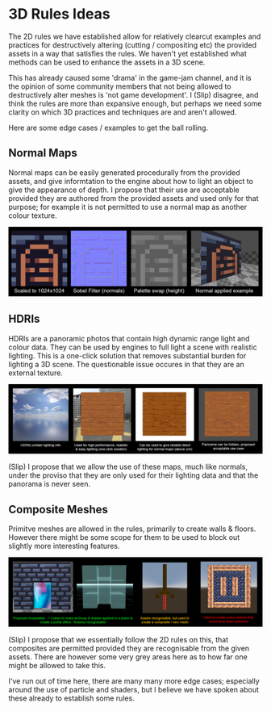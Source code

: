 # 3D Rules Ideas

The 2D rules we have established allow for relatively clearcut examples and practices for destructively altering (cutting / compositing etc) the provided assets in a way that satisfies the rules. We haven't yet established what methods can be used to enhance the assets in a 3D scene.

This has already caused some 'drama' in the game-jam channel, and it is the opinion of some community members that not being allowed to destructively alter meshes is 'not game development'. I (Slip) disagree, and think the rules are more than expansive enough, but perhaps we need some clarity on which 3D practices and techniques are and aren't allowed.

Here are some edge cases / examples to get the ball rolling.


## Normal Maps

Normal maps can be easily generated procedurally from the provided assets, and give informtation to the engine about how to light an object to give the appearance of depth. I propose that their use are acceptable provided they are authored from the provided assets and used only for that purpose; for example it is not permitted to use a normal map as another colour texture.

![example use of normal maps](normals_example.png)


## HDRIs

HDRIs are a panoramic photos that contain high dynamic range light and colour data. They can be used by engines to full light a scene with realistic lighting. This is a one-click solution that removes substantial burden for lighting a 3D scene. The questionable issue occures in that they are an external texture.

![example use of hdris](hdri_example.png)

(Slip) I propose that we allow the use of these maps, much like normals, under the proviso that they are only used for their lighting data and that the panorama is never seen.


## Composite Meshes

Primitve meshes are allowed in the rules, primarily to create walls & floors. However there might be some scope for them to be used to block out slightly more interesting features.

![example use of composite meshes](meshes_examples.png)

(Slip) I propose that we essentially follow the 2D rules on this, that composites are permitted provided they are recognisable from the given assets. There are however some very grey areas here as to how far one might be allowed to take this.


I've run out of time here, there are many many more edge cases; especially around the use of particle and shaders, but I believe we have spoken about these already to establish some rules.